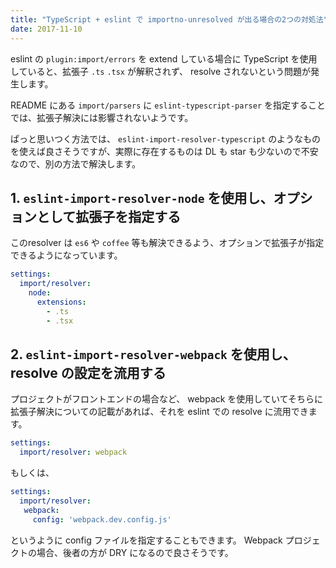 ```yaml
---
title: "TypeScript + eslint で importno-unresolved が出る場合の2つの対処法"
date: 2017-11-10
---
```


eslint の `plugin:import/errors` を extend している場合に TypeScript を使用していると、拡張子 `.ts` `.tsx` が解釈されず、 resolve されないという問題が発生します。

README にある `import/parsers` に `eslint-typescript-parser` を指定することでは、拡張子解決には影響されないようです。

ぱっと思いつく方法では、 `eslint-import-resolver-typescript` のようなものを使えば良さそうですが、実際に存在するものは DL も star も少ないので不安なので、別の方法で解決します。



## 1. `eslint-import-resolver-node` を使用し、オプションとして拡張子を指定する
このresolver は `es6` や `coffee` 等も解決できるよう、オプションで拡張子が指定できるようになっています。

```yaml
settings:
  import/resolver:
    node:
      extensions:
        - .ts
        - .tsx
```

## 2. `eslint-import-resolver-webpack` を使用し、resolve の設定を流用する
プロジェクトがフロントエンドの場合など、 webpack を使用していてそちらに拡張子解決についての記載があれば、それを eslint での resolve に流用できます。

```yaml
settings:
  import/resolver: webpack
```

もしくは、

```yaml
settings:
  import/resolver:
   webpack:
     config: 'webpack.dev.config.js'
```

というように config ファイルを指定することもできます。
Webpack プロジェクトの場合、後者の方が DRY になるので良さそうです。
